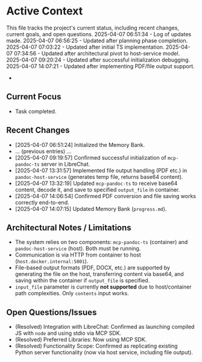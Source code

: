 # Active Context

  This file tracks the project's current status, including recent changes, current goals, and open questions.
  2025-04-07 06:51:34 - Log of updates made.
  2025-04-07 06:56:25 - Updated after planning phase completion.
  2025-04-07 07:03:22 - Updated after initial TS implementation.
  2025-04-07 07:34:56 - Updated after architectural pivot to host-service model.
  2025-04-07 09:20:24 - Updated after successful initialization debugging.
  2025-04-07 14:07:21 - Updated after implementing PDF/file output support.

*

## Current Focus

*   Task completed.

## Recent Changes

*   [2025-04-07 06:51:24] Initialized the Memory Bank.
*   ... (previous entries) ...
*   [2025-04-07 09:19:57] Confirmed successful initialization of `mcp-pandoc-ts` server in LibreChat.
*   [2025-04-07 13:31:57] Implemented file output handling (PDF etc.) in `pandoc-host-service` (generates temp file, returns base64 content).
*   [2025-04-07 13:32:19] Updated `mcp-pandoc-ts` to receive base64 content, decode it, and save to specified `output_file` in container.
*   [2025-04-07 14:06:54] Confirmed PDF conversion and file saving works correctly end-to-end.
*   [2025-04-07 14:07:15] Updated Memory Bank (`progress.md`).

## Architectural Notes / Limitations

*   The system relies on two components: `mcp-pandoc-ts` (container) and `pandoc-host-service` (host). Both must be running.
*   Communication is via HTTP from container to host (`host.docker.internal:5001`).
*   File-based output formats (PDF, DOCX, etc.) are supported by generating the file on the host, transferring content via base64, and saving within the container if `output_file` is specified.
*   `input_file` parameter is currently **not supported** due to host/container path complexities. Only `contents` input works.

## Open Questions/Issues

*   (Resolved) Integration with LibreChat: Confirmed as launching compiled JS with `node` and using stdio via MCP SDK.
*   (Resolved) Preferred Libraries: Now using MCP SDK.
*   (Resolved) Functionality Scope: Confirmed as replicating existing Python server functionality (now via host service, including file output).